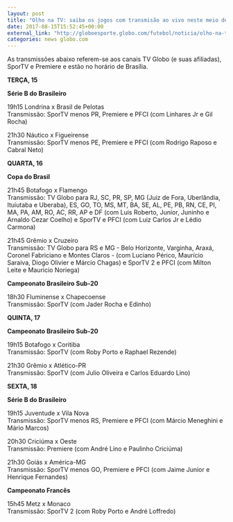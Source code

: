 ```yaml
---
layout: post
title: "Olho na TV: saiba os jogos com transmisão ao vivo neste meio de semana"
date: 2017-08-15T15:52:45+00:00
external_link: "http://globoesporte.globo.com/futebol/noticia/olho-na-tv-saiba-os-jogos-com-transmissao-ao-vivo-neste-meio-de-semana.ghtml"
categories: news globo.com
---
```

 
 
 

 
 
 
 

As transmissões abaixo referem-se aos canais TV Globo (e suas afiliadas), SporTV e Premiere e estão no horário de Brasília.

 
 
 

**TERÇA, 15**

 
 
 

**Série B do Brasileiro**

 
 
 

19h15 Londrina x Brasil de Pelotas  
Transmissão: SporTV menos PR, Premiere e PFCI (com Linhares Jr e Gil Rocha)

 
 
 

21h30 Náutico x Figueirense  
Transmissão: SporTV menos PE, Premiere e PFCI (com Rodrigo Raposo e Cabral Neto)

 
 
 

**QUARTA, 16**

 
 
 

**Copa do Brasil**

 
 
 

21h45 Botafogo x Flamengo  
Transmissão: TV Globo para RJ, SC, PR, SP, MG (Juiz de Fora, Uberlândia, Ituiutaba e Uberaba), ES, GO, TO, MS, MT, BA, SE, AL, PE, PB, RN, CE, PI, MA, PA, AM, RO, AC, RR, AP e DF (com Luis Roberto, Junior, Juninho e Arnaldo Cezar Coelho) e SporTV e PFCI (com Luiz Carlos Jr e Lédio Carmona)

 
 
 

21h45 Grêmio x Cruzeiro  
Transmissão: TV Globo para RS e MG - Belo Horizonte, Varginha, Araxá, Coronel Fabriciano e Montes Claros - (com Luciano Périco, Maurício Saraiva, Diogo Olivier e Márcio Chagas) e SporTV 2 e PFCI (com Milton Leite e Mauricio Noriega)

 
 
 

**Campeonato Brasileiro Sub-20**

 
 
 

18h30 Fluminense x Chapecoense  
Transmissão: SporTV (com Jader Rocha e Edinho)

 
 
 

**QUINTA, 17**

 
 
 

**Campeonato Brasileiro Sub-20**

 
 
 

19h15 Botafogo x Coritiba  
Transmissão: SporTV (com Roby Porto e Raphael Rezende)

 
 
 

21h30 Grêmio x Atlético-PR  
Transmissão: SporTV (com Julio Oliveira e Carlos Eduardo Lino)

 
 
 

**SEXTA, 18**

 
 
 

**Série B do Brasileiro**

 
 
 

19h15 Juventude x Vila Nova  
Transmissão: SporTV menos RS, Premiere e PFCI (com Márcio Meneghini e Mário Marcos)

 
 
 

20h30 Criciúma x Oeste  
Transmissão: Premiere (com André Lino e Paulinho Criciúma)

 
 
 

21h30 Goiás x América-MG  
Transmissão: SporTV menos GO, Premiere e PFCI (com Jaime Junior e Henrique Fernandes)

 
 
 

**Campeonato Francês**

 
 
 

15h45 Metz x Monaco  
Transmissão: SporTV 2 (com Roby Porto e André Loffredo)

 
 

